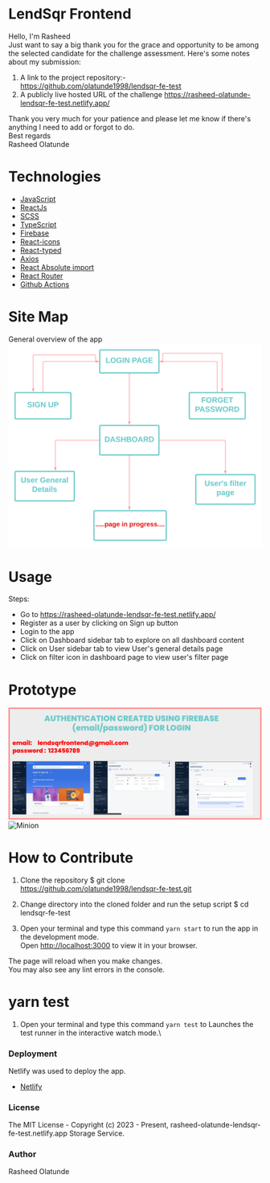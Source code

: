 # LendSqr Frontend 
Hello, I'm Rasheed\
Just want to say a big thank you for the grace and opportunity to be among the 
selected candidate for the challenge assessment.
Here's some notes about my submission:

1. A link to the project repository:-  https://github.com/olatunde1998/lendsqr-fe-test
2.  A publicly live hosted URL of the challenge https://rasheed-olatunde-lendsqr-fe-test.netlify.app/

Thank you very much for your patience and please let me know if there's anything I need to add or forgot to do.\
Best regards\
Rasheed Olatunde


# Technologies 
 + [JavaScript](https://javascript.info/) 
 + [ReactJs](https://www.reactjs.org/)
 + [SCSS](https://sass-lang.com/documentation/syntax)
 + [TypeScript](https://www.typescriptlang.org/) 
 + [Firebase](https://firebase.google.com/)
 + [React-icons](https://react-icons.github.io/react-icons/) 
 + [React-typed](https://www.npmjs.com/package/react-typed)
 + [Axios](https://axios-http.com/docs/intro/)
 + [React Absolute import](https://medium.com/geekculture/making-life-easier-with-absolute-imports-react-in-javascript-and-typescript-bbdab8a8a3a1) 
 + [React Router](https://reactrouter.com/en/main) 
 + [Github Actions](https://docs.github.com/en/actions/) 
 

#  Site Map
General overview of the app
![Minion](/public/assets/img/sitemap-diagram.png)

# Usage
Steps:
+ Go to https://rasheed-olatunde-lendsqr-fe-test.netlify.app/
+ Register as a user by clicking on Sign up button
+ Login to the app
+ Click on Dashboard sidebar tab to explore on all dashboard content
+ Click on User sidebar tab to view User's general details page
+ Click on filter icon in dashboard page to view user's filter page

# Prototype
![Minion](/public/assets/img/authentication.png)
![Minion](/public/assets/img/login.png)

#  How to Contribute

1. Clone the repository 
$ git clone https://github.com/olatunde1998/lendsqr-fe-test.git

2. Change directory into the cloned folder and run the setup script
$ cd lendsqr-fe-test 

3. Open your terminal and type this command `yarn start` to run the app in the development mode.\
Open [http://localhost:3000](http://localhost:3000) to view it in your browser.

The page will reload when you make changes.\
You may also see any lint errors in the console.


# yarn test

1. Open your terminal and type this command `yarn test` to Launches the test runner in the interactive watch mode.\

### Deployment
Netlify was used to deploy the app. 
 + [Netlify](https://app.netlify.com/sites/rasheed-olatunde-lendsqr-fe-test/overview)

### License
The MIT License - Copyright (c) 2023 - Present, rasheed-olatunde-lendsqr-fe-test.netlify.app Storage Service.

### Author
Rasheed Olatunde






